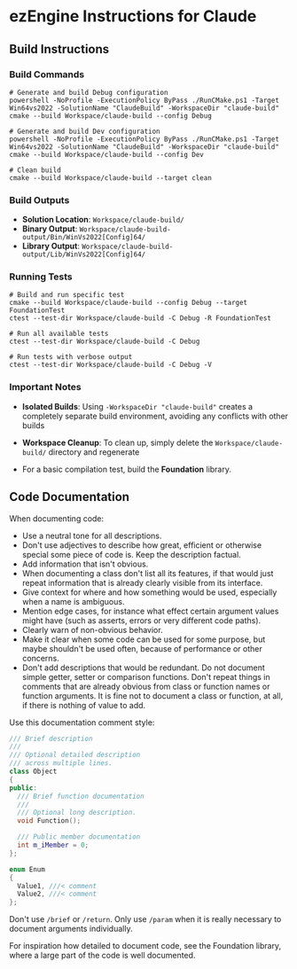 # ezEngine Instructions for Claude

## Build Instructions

### Build Commands

```shell
# Generate and build Debug configuration
powershell -NoProfile -ExecutionPolicy ByPass ./RunCMake.ps1 -Target Win64vs2022 -SolutionName "ClaudeBuild" -WorkspaceDir "claude-build"
cmake --build Workspace/claude-build --config Debug

# Generate and build Dev configuration
powershell -NoProfile -ExecutionPolicy ByPass ./RunCMake.ps1 -Target Win64vs2022 -SolutionName "ClaudeBuild" -WorkspaceDir "claude-build"
cmake --build Workspace/claude-build --config Dev

# Clean build
cmake --build Workspace/claude-build --target clean
```

### Build Outputs

- **Solution Location**: `Workspace/claude-build/`
- **Binary Output**: `Workspace/claude-build-output/Bin/WinVs2022[Config]64/`
- **Library Output**: `Workspace/claude-build-output/Lib/WinVs2022[Config]64/`

### Running Tests

```shell
# Build and run specific test
cmake --build Workspace/claude-build --config Debug --target FoundationTest
ctest --test-dir Workspace/claude-build -C Debug -R FoundationTest

# Run all available tests
ctest --test-dir Workspace/claude-build -C Debug

# Run tests with verbose output
ctest --test-dir Workspace/claude-build -C Debug -V
```

### Important Notes

- **Isolated Builds**: Using `-WorkspaceDir "claude-build"` creates a completely separate build environment, avoiding any conflicts with other builds

- **Workspace Cleanup**: To clean up, simply delete the `Workspace/claude-build/` directory and regenerate

- For a basic compilation test, build the **Foundation** library.

## Code Documentation

When documenting code:

* Use a neutral tone for all descriptions.
* Don't use adjectives to describe how great, efficient or otherwise special some piece of code is. Keep the description factual.
* Add information that isn't obvious.
* When documenting a class don't list all its features, if that would just repeat information that is already clearly visible from its interface.
* Give context for where and how something would be used, especially when a name is ambiguous.
* Mention edge cases, for instance what effect certain argument values might have (such as asserts, errors or very different code paths).
* Clearly warn of non-obvious behavior.
* Make it clear when some code can be used for some purpose, but maybe shouldn't be used often, because of performance or other concerns.
* Don't add descriptions that would be redundant. Do not document simple getter, setter or comparison functions. Don't repeat things in comments that are already obvious from class or function names or function arguments. It is fine not to document a class or function, at all, if there is nothing of value to add.

Use this documentation comment style:

```cpp
/// Brief description
///
/// Optional detailed description
/// across multiple lines.
class Object
{
public:
  /// Brief function documentation
  ///
  /// Optional long description.
  void Function();

  /// Public member documentation
  int m_iMember = 0;
};

enum Enum
{
  Value1, ///< comment
  Value2, ///< comment
};
```

Don't use `/brief` or `/return`.
Only use `/param` when it is really necessary to document arguments individually.

For inspiration how detailed to document code, see the Foundation library, where a large part of the code is well documented.
